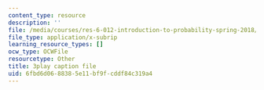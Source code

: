 ```yaml
---
content_type: resource
description: ''
file: /media/courses/res-6-012-introduction-to-probability-spring-2018/6fbd6d0688385e11bf9fcddf84c319a4_Mv8tuMBQk-g.vtt
file_type: application/x-subrip
learning_resource_types: []
ocw_type: OCWFile
resourcetype: Other
title: 3play caption file
uid: 6fbd6d06-8838-5e11-bf9f-cddf84c319a4
---
```

